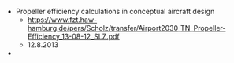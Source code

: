 - Propeller efficiency calculations in conceptual aircraft design
	- https://www.fzt.haw-hamburg.de/pers/Scholz/transfer/Airport2030_TN_Propeller-Efficiency_13-08-12_SLZ.pdf
	- 12.8.2013
- 